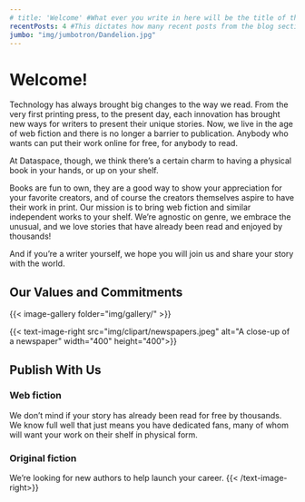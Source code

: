 ```yaml
---
# title: 'Welcome' #What ever you write in here will be the title of the page, i.e. the name you see in the tab.
recentPosts: 4 #This dictates how many recent posts from the blog section are shown on the landing page!
jumbo: "img/jumbotron/Dandelion.jpg"
---
```


# Welcome!


Technology has always brought big changes to the way we read. From the very first printing press, to the present day, each innovation has brought new ways for writers to present their unique stories. Now, we live in the age of web fiction and there is no longer a barrier to publication. Anybody who wants can put their work online for free, for anybody to read.

At Dataspace, though, we think there’s a certain charm to having a physical book in your hands, or up on your shelf.

Books are fun to own, they are a good way to show your appreciation for your favorite creators, and of course the creators themselves aspire to have their work in print.
Our mission is to bring web fiction and similar independent works to your shelf. We’re agnostic on genre, we embrace the unusual, and we love stories that have already been read and enjoyed by thousands!

And if you’re a writer yourself, we hope you will join us and share your story with the world.

## Our Values and Commitments

{{< image-gallery folder="img/gallery/" >}}

{{< text-image-right src="img/clipart/newspapers.jpeg" alt="A close-up of a newspaper" width="400" height="400">}}

## Publish With Us

### Web fiction

We don’t mind if your story has already been read for free by thousands. We know full well that just means you have dedicated fans, many of whom will want your work on their shelf in physical form.

### Original fiction

We’re looking for new authors to help launch your career.
{{< /text-image-right>}}
